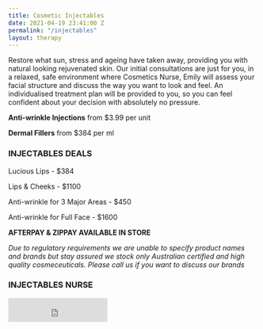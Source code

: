 ```yaml
---
title: Cosmetic Injectables
date: 2021-04-19 23:41:00 Z
permalink: "/injectables"
layout: therapy
---
```


Restore what sun, stress and ageing have taken away, providing you with natural looking rejuvenated skin. Our initial consultations are just for you, in a relaxed, safe environment where Cosmetics Nurse, Emily will assess your facial structure and discuss the way you want to look and feel. An individualised treatment plan will be provided to you, so you can feel confident about your decision with absolutely no pressure.

**Anti-wrinkle Injections** from $3.99 per unit

**Dermal Fillers** from $384 per ml

### INJECTABLES DEALS

Lucious Lips - $384

Lips & Cheeks - $1100

Anti-wrinkle for 3 Major Areas - $450

Anti-wrinkle for Full Face - $1600

**AFTERPAY & ZIPPAY AVAILABLE IN STORE**

*Due to regulatory requirements we are unable to specify product names and brands but stay assured we stock only Australian certified and high quality cosmeceuticals. Please call us if you want to discuss our brands*

### INJECTABLES NURSE
<script src="https://widgets.mindbodyonline.com/javascripts/healcode.js" type="text/javascript"></script>

<healcode-widget data-type="appointments" data-widget-partner="object" data-widget-id="1f8436848a4" data-widget-version="0" ></healcode-widget>



<healcode-widget data-type="staff_lists" data-widget-partner="object" data-widget-id="1f3046848a4" data-widget-version="0" ></healcode-widget>

<iframe id="getOurApp" scrolling="no" allowtransparency="true" src="https://clients.mindbodyonline.com/connect/appbutton?siteID=23881&linkSourceID=10" style="border: none; width: 200px; height: 48px;"></iframe>
